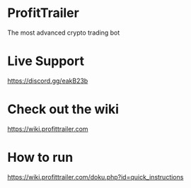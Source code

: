 # ProfitTrailer
The most advanced crypto trading bot

# Live Support
https://discord.gg/eakB23b

# Check out the wiki
https://wiki.profittrailer.com  

# How to run
https://wiki.profittrailer.com/doku.php?id=quick_instructions  
